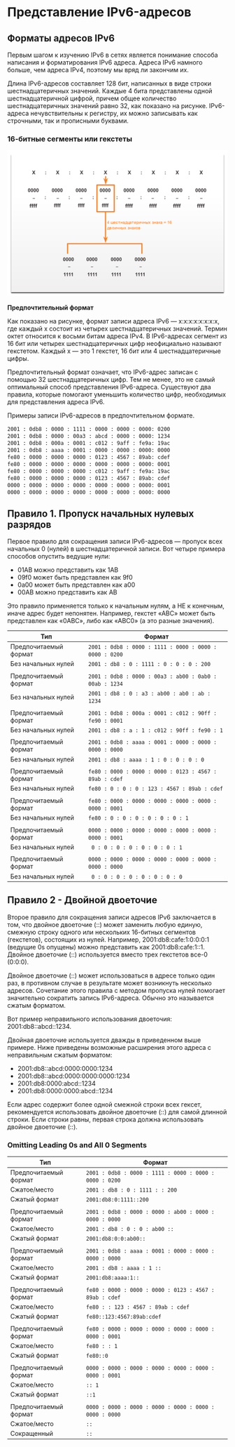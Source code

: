 # Представление IPv6-адресов

<!-- 12.2.1 -->
## Форматы адресов IPv6

Первым шагом к изучению IPv6 в сетях является понимание способа написания и форматирования IPv6 адреса. Адреса IPv6 намного больше, чем адреса IPv4, поэтому мы вряд ли закончим их.

Длина IPv6-адресов составляет 128 бит, написанных в виде строки шестнадцатеричных значений. Каждые 4 бита представлены одной шестнадцатеричной цифрой, причем общее количество шестнадцатеричных значений равно 32, как показано на рисунке. IPv6-адреса нечувствительны к регистру, их можно записывать как строчными, так и прописными буквами.

### 16-битные сегменты или гекстеты

![](./assets/12.2.1.png)
<!-- /courses/itn-dl/aeed55b2-34fa-11eb-ad9a-f74babed41a6/af2332c2-34fa-11eb-ad9a-f74babed41a6/assets/2e428324-1c25-11ea-81a0-ffc2c49b96bc.svg -->

**Предпочтительный формат**

Как показано на рисунке, формат записи адреса IPv6 ― x\:x\:x\:x\:x\:x\:x\:x, где каждый x состоит из четырех шестнадцатеричных значений. Термин октет относится к восьми битам адреса IPv4. В IPv6-адресах сегмент из 16 бит или четырех шестнадцатеричных цифр неофициально называют гекстетом. Каждый х — это 1 гекстет, 16 бит или 4 шестнадцатеричные цифры.

Предпочтительный формат означает, что IPv6-адрес записан с помощью 32 шестнадцатеричных цифр. Тем не менее, это не самый оптимальный способ представления IPv6-адреса. Существуют два правила, которые помогают уменьшить количество цифр, необходимых для представления адреса IPv6.

Примеры записи IPv6-адресов в предпочтительном формате.

```
2001 : 0db8 : 0000 : 1111 : 0000 : 0000 : 0000: 0200
2001 : 0db8 : 0000 : 00a3 : abcd : 0000 : 0000: 1234
2001 : 0db8 : 000a : 0001 : c012 : 9aff : fe9a: 19ac
2001 : 0db8 : aaaa : 0001 : 0000 : 0000 : 0000: 0000
fe80 : 0000 : 0000 : 0000 : 0123 : 4567 : 89ab: cdef
fe80 : 0000 : 0000 : 0000 : 0000 : 0000 : 0000: 0001
fe80 : 0000 : 0000 : 0000 : c012 : 9aff : fe9a: 19ac
fe80 : 0000 : 0000 : 0000 : 0123 : 4567 : 89ab: cdef
0000 : 0000 : 0000 : 0000 : 0000 : 0000 : 0000: 0001
0000 : 0000 : 0000 : 0000 : 0000 : 0000 : 0000: 0000
```

<!-- 12.2.2 -->
## Правило 1. Пропуск начальных нулевых разрядов

Первое правило для сокращения записи IPv6-адресов — пропуск всех начальных 0 (нулей) в шестнадцатеричной записи. Вот четыре примера способов опустить ведущие нули:

* 01AB можно представить как 1AB
* 09f0 может быть представлен как 9f0
* 0a00 может быть представлен как a00
* 00AB можно представить как AB

Это правило применяется только к начальным нулям, а НЕ к конечным, иначе адрес будет непонятен. Например, гекстет «АВС» может быть представлен как «0АВС», либо как «АВС0» (а это разные значения).

| Тип | Формат |
| --- | --- |
| Предпочитаемый формат | `2001 : 0db8 : 0000 : 1111 : 0000 : 0000 : 0000 : 0200` |
| Без начальных нулей | `2001 : db8 : 0 : 1111 : 0 : 0 : 0 : 200` |
|  |  |
| Предпочитаемый формат | `2001 : 0db8 : 0000 : 00a3 : ab00 : 0ab0 : 00ab : 1234` |
| Без начальных нулей | `2001 : db8 : 0 : a3 : ab00 : ab0 : ab : 1234` |
|  |  |
| Предпочитаемый формат | `2001 : 0db8 : 000a : 0001 : c012 : 90ff : fe90 : 0001` |
| Без начальных нулей | `2001 : db8 : a : 1 : c012 : 90ff : fe90 : 1` |
|  |  |
| Предпочитаемый формат | `2001 : 0db8 : aaaa : 0001 : 0000 : 0000 : 0000 : 0000` |
| Без начальных нулей | `2001 : db8 : aaaa : 1 : 0 : 0 : 0 : 0` |
|  |  |
| Предпочитаемый формат | `fe80 : 0000 : 0000 : 0000 : 0123 : 4567 : 89ab : cdef` |
| Без начальных нулей | `fe80 : 0 : 0 : 0 : 123 : 4567 : 89ab : cdef` |
|  |  |
| Предпочитаемый формат | `fe80 : 0000 : 0000 : 0000 : 0000 : 0000 : 0000 : 0001` |
| Без начальных нулей | `fe80 : 0 : 0 : 0 : 0 : 0 : 0 : 1` |
|  |  |
| Предпочитаемый формат | `0000 : 0000 : 0000 : 0000 : 0000 : 0000 : 0000 : 0001` |
| Без начальных нулей | ` 0 : 0 : 0 : 0 : 0 : 0 : 0 : 1` |
|  |  |
| Предпочитаемый формат | `0000 : 0000 : 0000 : 0000 : 0000 : 0000 : 0000 : 0000` |
| Без начальных нулей | ` 0 : 0 : 0 : 0 : 0 : 0 : 0 : 0` |

<!-- 12.2.3 -->
## Правило 2 - Двойной двоеточие

Второе правило для сокращения записи адресов IPv6 заключается в том, что двойное двоеточие (::) может заменить любую единую, смежную строку одного или нескольких 16-битных сегментов (гекстетов), состоящих из нулей. Например, 2001:db8:cafe:1:0:0:0:1 (ведущие 0s опущены) можно представить как 2001:db8:cafe:1::1. Двойное двоеточие (::) используется вместо трех гекстетов все-0 (0:0:0).

Двойное двоеточие (::) может использоваться в адресе только один раз, в противном случае в результате может возникнуть несколько адресов. Сочетание этого правила с методом пропуска нулей помогает значительно сократить запись IPv6-адреса. Обычно это называется сжатым форматом.

Вот пример неправильного использования двоеточия: 2001:db8:\:abcd\::1234.

Двойная двоеточие используется дважды в приведенном выше примере. Ниже приведены возможные расширения этого адреса с неправильным сжатым форматом:

* 2001:db8:\:abcd\:0000:0000:1234
* 2001:db8:\:abcd\:0000:0000:0000:1234
* 2001:db8:0000\:abcd\::1234
* 2001:db8:0000:0000\:abcd\::1234

Если адрес содержит более одной смежной строки всех гексет, рекомендуется использовать двойное двоеточие (::) для самой длинной строки. Если строки равны, первая строка должна использовать двойное двоеточие (::).

### Omitting Leading 0s and All 0 Segments

| Тип | Формат |
| --- | --- |
| Предпочитаемый формат | `2001 : 0db8 : 0000 : 1111 : 0000 : 0000 : 0000 : 0200` |
| Сжатое/место | `2001 : db8 : 0 : 1111 : : 200` |
| Сжатый формат | `2001:db8:0:1111::200` |
|  |  |
| Предпочитаемый формат | `2001 : 0db8 : 0000 : 0000 : ab00 : 0000 : 0000 : 0000` |
| Сжатое/место | `2001 : db8 : 0 : 0 : ab00 :: ` |
| Сжатый формат | `2001:db8:0:0:ab00::` |
|  |  |
| Предпочитаемый формат | `2001 : 0db8 : aaaa : 0001 : 0000 : 0000 : 0000 : 0000` |
| Сжатое/место | `2001 : db8 : aaaa : 1 ::` |
| Сжатый формат | `2001:db8:aaaa:1::` |
|  |  |
| Предпочитаемый формат | `fe80 : 0000 : 0000 : 0000 : 0123 : 4567 : 89ab : cdef` |
| Сжатое/место | `fe80 : : 123 : 4567 : 89ab : cdef` |
| Сжатый формат | `fe80::123:4567:89ab:cdef` |
|  |  |
| Предпочитаемый формат | `fe80 : 0000 : 0000 : 0000 : 0000 : 0000 : 0000 : 0001` |
| Сжатое/место | `fe80 : : 1` |
| Сжатый формат | `fe80::0` |
|  |  |
| Предпочитаемый формат | `0000 : 0000 : 0000 : 0000 : 0000 : 0000 : 0000 : 0001` |
| Сжатое/место | `:: 1` |
| Сжатый формат | `::1` |
|  |  |
| Предпочитаемый формат | `0000 : 0000 : 0000 : 0000 : 0000 : 0000 : 0000 : 0000` |
| Сжатое/место | `::` |
| Сокращенный | `::` |

<!-- 12.2.4 -->
<!-- ## Задание. Отработка преобразования IPv6-адресов -->

